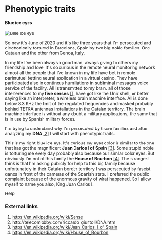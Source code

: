 # Phenotypic traits

#### Blue ice eyes

![Blue ice eye](http://telecomlobby.com/Images/riccardo_giuntoli_phenotypic_traits_eye.webp)

So now it's June of 2020 and it's like three years that I'm persecuted and electronically tortured in Barcelona, Spain by two big noble families. One Catalan and the other from Genoa, Italy.

In my life I've been always a good man, always giving to others my friendship and love. It's so curious in the remote neural monitoring network almost all the people that I've known in my life have bet in remote parimutuel betting neural application in a virtual casino. They have participated also in continous humiliations  in subliminal messages voice service of the facility. All is transmitted to my brain. all of those interferences to my **five senses** [[1]](https://en.wikipedia.org/wiki/Sense) have got like the Unix shell, or better saying like an interpreter, a wireless brain machine interface. All is done below 8.3 KHz the limit of the regulated frequencies and masked probably behind TETRA antennas installations in the Catalan territory. The brain machine interface is without any doubt a military applications, the same that is in use by Spanish military forces.

I'm trying to understand why I'm persecuted by those families and after analyzing my **DNA** [[2]](http://telecomlobby.com/riccardo_giuntoli/DNA.htm) l will start with phenotypic traits.

This is my right blue ice eye. It's curious my eyes color is similar to the one that has got the magnificent **Juan Carlos I of Spain** [[3]](https://en.wikipedia.org/wiki/Juan_Carlos_I_of_Spain). Some stupid noble is torturing me every day probably also because our similar color eyes. But obviously I'm not of this family the **House of Bourbon** [[4]](https://en.wikipedia.org/wiki/House_of_Bourbon). The strangest think is that I'm asking publicly for help to this big family because unfortunately in their Catalan border territory I was persecuted by fascist gangs in front of the cameras of the Spanish state. I preferred the public complaint because of the enormous gravity of what happened. So I allow myself to name you also, King Juan Carlos I.

Help.

### External links

1. https://en.wikipedia.org/wiki/Sense
2. http://telecomlobby.com/riccardo_giuntoli/DNA.htm
3. https://en.wikipedia.org/wiki/Juan_Carlos_I_of_Spain
4. https://en.wikipedia.org/wiki/House_of_Bourbon

